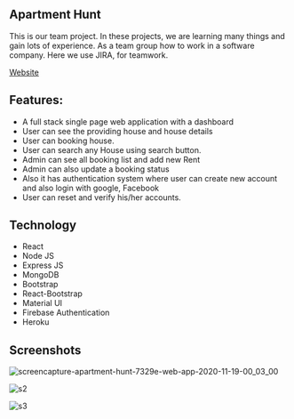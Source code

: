 ## Apartment Hunt
This is our team project. In these projects, we are learning many things and gain lots of experience. As a team group how to work in a software company. Here we use JIRA, for teamwork.

[Website](https://apartment-hunt-7329e.web.app/)

## Features:

- A full stack single page web application with a dashboard
- User can see the providing house and house details
- User can booking house.
- User can search any House using search button.
- Admin can see all booking list and add new Rent
- Admin can also update a booking status
- Also it has authentication system where user can create new account and also login with google, Facebook
- User can reset and verify his/her accounts.

## Technology

- React
- Node JS
- Express JS
- MongoDB
- Bootstrap
- React-Bootstrap
- Material UI
- Firebase Authentication
- Heroku

## Screenshots

![screencapture-apartment-hunt-7329e-web-app-2020-11-19-00_03_00](https://user-images.githubusercontent.com/39863835/99569417-cc3c5180-29fa-11eb-93d5-b3fb1f536ecf.png)

![s2](https://user-images.githubusercontent.com/39863835/99569957-761bde00-29fb-11eb-8a29-28ec7e1dc8c1.jpg)

![s3](https://user-images.githubusercontent.com/39863835/99570764-a1eb9380-29fc-11eb-8b9e-b27bc5f0969c.jpg)
